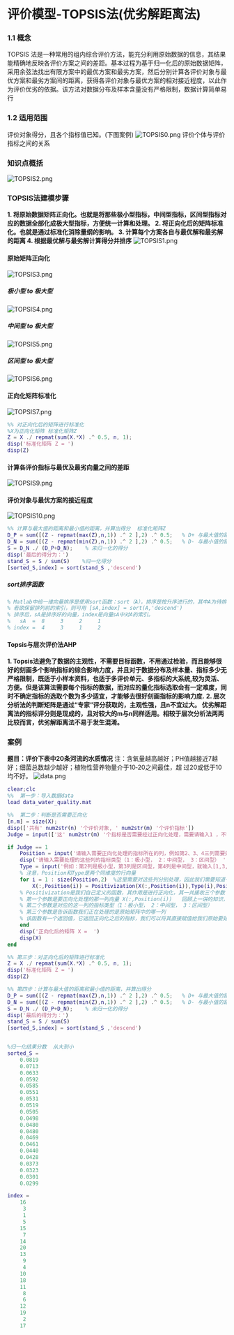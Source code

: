 # 评价模型-TOPSIS法(优劣解距离法)

### 1.1 概念
TOPSIS 法是一种常用的组内综合评价方法，能充分利用原始数据的信息，其结果能精确地反映各评价方案之间的差距。基本过程为基于归一化后的原始数据矩阵，采用余弦法找出有限方案中的最优方案和最劣方案，然后分别计算各评价对象与最优方案和最劣方案间的距离，获得各评价对象与最优方案的相对接近程度，以此作为评价优劣的依据。该方法对数据分布及样本含量没有严格限制，数据计算简单易行

### 1.2 适用范围
评价对象得分，且各个指标值已知。(下图案例)
![TOPSIS0.png](https://img1.imgtp.com/2022/08/25/Y5W4mWBq.png)
评价个体与评价指标之间的关系
### 知识点概括
![TOPSIS2.png](https://img1.imgtp.com/2022/08/25/VURvWcLN.png)
### TOPSIS法建模步骤
**1. 将原始数据矩阵正向化。也就是将那些极小型指标，中间型指标，区间型指标对应的数据全部化成极大型指标，方便统一计算和处理。
2. 将正向化后的矩阵标准化。也就是通过标准化消除量纲的影响。
3.  计算每个方案各自与最优解和最劣解的距离
4. 根据最优解与最劣解计算得分并排序**
![TOPSIS1.png](https://img1.imgtp.com/2022/08/25/ZaBnx8PF.png)

#### 原始矩阵正向化
![TOPSIS3.png](https://img1.imgtp.com/2022/08/25/QHjvpiWK.png)
##### 极小型 to 极大型
![TOPSIS4.png](https://img1.imgtp.com/2022/08/25/ypdCE9u1.png)
##### 中间型 to 极大型
![TOPSIS5.png](https://img1.imgtp.com/2022/08/25/rBuP2ZGn.png)
##### 区间型 to 极大型
![TOPSIS6.png](https://img1.imgtp.com/2022/08/25/wcPLlt40.png)

#### 正向化矩阵标准化
![TOPSIS7.png](https://img1.imgtp.com/2022/08/25/kjYdSCya.png)
```matlab
%% 对正向化后的矩阵进行标准化
%X为正向化矩阵 标准化矩阵Z
Z = X ./ repmat(sum(X.*X) .^ 0.5, n, 1);
disp('标准化矩阵 Z = ')
disp(Z)
```
#### 计算各评价指标与最优及最劣向量之间的差距
![TOPSIS9.png](https://img1.imgtp.com/2022/08/25/HMqts4zT.png)
#### 评价对象与最优方案的接近程度
![TOPSIS10.png](https://img1.imgtp.com/2022/08/25/s2G0s4I0.png)

```matlab
%% 计算与最大值的距离和最小值的距离，并算出得分  标准化矩阵Z
D_P = sum([(Z - repmat(max(Z),n,1)) .^ 2 ],2) .^ 0.5;   % D+ 与最大值的距离向量
D_N = sum([(Z - repmat(min(Z),n,1)) .^ 2 ],2) .^ 0.5;   % D- 与最小值的距离向量
S = D_N ./ (D_P+D_N);    % 未归一化的得分 
disp('最后的得分为：')
stand_S = S / sum(S)    %归一化得分
[sorted_S,index] = sort(stand_S ,'descend')
```


##### sort排序函数
```matlab
% Matlab中给一维向量排序是使用sort函数：sort（A），排序是按升序进行的，其中A为待排序的向量；
% 若欲保留排列前的索引，则可用 [sA,index] = sort(A,'descend')
% 排序后，sA是排序好的向量，index是向量sA中对A的索引。
%   sA  =  8     3     2     1
% index =  4     3     1     2
```

#### Topsis与层次评价法AHP
**1. Topsis法避免了数据的主观性，不需要目标函数，不用通过检验，而且能够很好的刻画多个影响指标的综合影响力度，并且对于数据分布及样本量、指标多少无严格限制，既适于小样本资料，也适于多评价单元、多指标的大系统,较为灵活、方便。但是该算法需要每个指标的数据，而对应的量化指标选取会有一定难度，同时不确定指标的选取个数为多少适宜，才能够去很好刻画指标的影响力度.**
**2. 层次分析法的判断矩阵是通过“专家”评分获取的，主观性强，且n不宜过大。
优劣解距离法的指标评分则是现成的，且对较大的m与n同样适用。相较于层次分析法两两比较而言，优劣解距离法不易于发生混淆。**


### 案例
**题目：评价下表中20条河流的水质情况**
注：含氧量越高越好；PH值越接近7越好；细菌总数越少越好；植物性营养物量介于10‐20之间最佳，超
过20或低于10均不好。
![data.png](https://img1.imgtp.com/2022/08/25/OFEnm9H2.png)
```matlab
clear;clc
%%  第一步：导入数据data
load data_water_quality.mat

%%  第二步：判断是否需要正向化
[n,m] = size(X);
disp(['共有' num2str(n) '个评价对象, ' num2str(m) '个评价指标']) 
Judge = input(['这' num2str(m) '个指标是否需要经过正向化处理，需要请输入1 ，不需要输入0：  ']);

if Judge == 1
    Position = input('请输入需要正向化处理的指标所在的列，例如第2、3、4三列需要处理，那么你需要输入[2,3,4]： '); %[2,3,4]
    disp('请输入需要处理的这些列的指标类型（1：极小型， 2：中间型， 3：区间型） ')
    Type = input('例如：第2列是极小型，第3列是区间型，第4列是中间型，就输入[1,3,2]：  '); 
    % 注意，Position和Type是两个同维度的行向量
    for i = 1 : size(Position,2)  %这里需要对这些列分别处理，因此我们需要知道一共要处理的次数，即循环的次数
        X(:,Position(i)) = Positivization(X(:,Position(i)),Type(i),Position(i));
    % Positivization是我们自己定义的函数，其作用是进行正向化，其一共接收三个参数
    % 第一个参数是要正向化处理的那一列向量 X(:,Position(i))   回顾上一讲的知识，X(:,n)表示取第n列的全部元素
    % 第二个参数是对应的这一列的指标类型（1：极小型， 2：中间型， 3：区间型）
    % 第三个参数是告诉函数我们正在处理的是原始矩阵中的哪一列
    % 该函数有一个返回值，它返回正向化之后的指标，我们可以将其直接赋值给我们原始要处理的那一列向量
    end
    disp('正向化后的矩阵 X =  ')
    disp(X)
end

%% 第三步：对正向化后的矩阵进行标准化
Z = X ./ repmat(sum(X.*X) .^ 0.5, n, 1);
disp('标准化矩阵 Z = ')
disp(Z)

%% 第四步：计算与最大值的距离和最小值的距离，并算出得分
D_P = sum([(Z - repmat(max(Z),n,1)) .^ 2 ],2) .^ 0.5;   % D+ 与最大值的距离向量
D_N = sum([(Z - repmat(min(Z),n,1)) .^ 2 ],2) .^ 0.5;   % D- 与最小值的距离向量
S = D_N ./ (D_P+D_N);    % 未归一化的得分
disp('最后的得分为：')
stand_S = S / sum(S)
[sorted_S,index] = sort(stand_S ,'descend')


%归一化结果分数  从大到小
sorted_S =
    0.0819
    0.0713
    0.0633
    0.0592
    0.0585
    0.0551
    0.0531
    0.0519
    0.0505
    0.0498
    0.0480
    0.0480
    0.0469
    0.0461
    0.0440
    0.0428
    0.0373
    0.0323
    0.0301
    0.0299

index =
    16
     3
     1
     5
    15
     7
    14
    20
    13
     9
     4
    10
    18
    11
     8
     6
    12
    19
     2
    17
```


